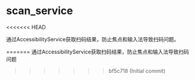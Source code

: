 # scan_service
<<<<<<< HEAD

通过AccessibilityService获取扫码结果，防止焦点和输入法导致扫码问题。

=======
通过AccessibilityService获取扫码结果，防止焦点和输入法导致扫码问题
>>>>>>> bf5c718 (Initial commit)
